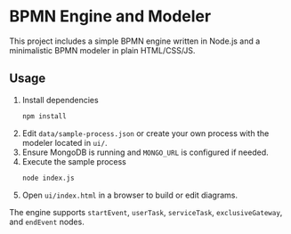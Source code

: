 # BPMN Engine and Modeler

This project includes a simple BPMN engine written in Node.js and a minimalistic BPMN modeler in plain HTML/CSS/JS.

## Usage

1. Install dependencies
   ```bash
   npm install
   ```
2. Edit `data/sample-process.json` or create your own process with the modeler located in `ui/`.
3. Ensure MongoDB is running and `MONGO_URL` is configured if needed.
4. Execute the sample process
   ```bash
   node index.js
   ```
5. Open `ui/index.html` in a browser to build or edit diagrams.

The engine supports `startEvent`, `userTask`, `serviceTask`, `exclusiveGateway`, and `endEvent` nodes.
